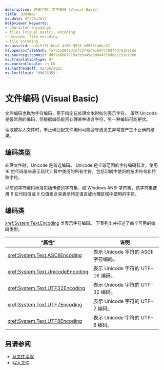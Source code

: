 ```yaml
---
description: 详细了解：文件编码 (Visual Basic)
title: 文件编码
ms.date: 07/20/2015
helpviewer_keywords:
- character encodings
- files [Visual Basic], encoding
- Unicode, file encoding
- file encoding
ms.assetid: ea2c5f5f-bbb1-4150-9928-b9951fa6bc57
ms.openlocfilehash: f573b5d8f83c27cbf4ddacb9fd40474d7d1be1ae
ms.sourcegitcommit: ddf7edb67715a5b9a45e3dd44536dabc153c1de0
ms.translationtype: HT
ms.contentlocale: zh-CN
ms.lasthandoff: 02/06/2021
ms.locfileid: "99675359"
---
```

# <a name="file-encodings-visual-basic"></a>文件编码 (Visual Basic)

文件编码也称为字符编码，用于指定在处理文本时如何表示字符。 虽然 Unicode 是最常用的编码，但根据编码能否处理某种语言字符，另一种编码可能更优。

读取或写入文件时，未正确匹配文件编码可能会导致发生异常或产生不正确的结果。

## <a name="types-of-encodings"></a>编码类型

处理文件时，Unicode 是首选编码。 Unicode 是全球范围的字符编码标准，使用 16 位代码值来表示现代计算中使用的所有字符，包括印刷中使用的技术符号和特殊字符。

以前的字符编码标准包括传统的字符集，如 Windows ANSI 字符集，该字符集使用 8 位代码值或 8 位值组合来表示特定语言或地理区域中使用的字符。

## <a name="encoding-class"></a>编码类

<xref:System.Text.Encoding> 类表示字符编码。 下表列出并描述了每个可用的编码类型。

|“属性”|说明|
|---|---|
|<xref:System.Text.ASCIIEncoding>|表示 Unicode 字符的 ASCII 字符编码。|
|<xref:System.Text.UnicodeEncoding>|表示 Unicode 字符的 UTF-16 编码。|
|<xref:System.Text.UTF32Encoding>|表示 Unicode 字符的 UTF-32 编码。|
|<xref:System.Text.UTF7Encoding>|表示 Unicode 字符的 UTF-7 编码。|
|<xref:System.Text.UTF8Encoding>|表示 Unicode 字符的 UTF-8 编码。|

## <a name="see-also"></a>另请参阅

- [从文件读取](reading-from-files.md)
- [写入文件](writing-to-files.md)
